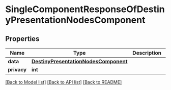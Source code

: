 # SingleComponentResponseOfDestinyPresentationNodesComponent

## Properties
Name | Type | Description | Notes
------------ | ------------- | ------------- | -------------
**data** | [**DestinyPresentationNodesComponent**](DestinyPresentationNodesComponent.md) |  | [optional] 
**privacy** | **int** |  | [optional] 

[[Back to Model list]](../README.md#documentation-for-models) [[Back to API list]](../README.md#documentation-for-api-endpoints) [[Back to README]](../README.md)


